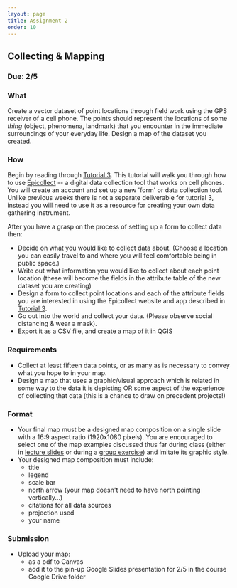 ```yaml
---
layout: page
title: Assignment 2
order: 10
---
```


## Collecting & Mapping

### Due: 2/5

### What

Create a vector dataset of point locations through field work using the GPS receiver of a cell phone. The points should represent the locations of some *thing* (object, phenomena, landmark) that you encounter in the immediate surroundings of your everyday life. Design a map of the dataset you created.

### How

Begin by reading through [Tutorial 3](/methods-in-spatial-research-sp2021/tutorials/tutorial03/). This tutorial will walk you through how to use [Epicollect](https://five.epicollect.net/) -- a digital data collection tool that works on cell phones. You will create an account and set up a new 'form' or data collection tool. Unlike previous weeks there is not a separate deliverable for tutorial 3, instead you will need to use it as a resource for creating your own data gathering instrument. 

After you have a grasp on the process of setting up a form to collect data then:

- Decide on what you would like to collect data about. (Choose a location you can easily travel to and where you will feel comfortable being in public space.)
- Write out what information you would like to collect about each point location (these will become the fields in the attribute table of the new dataset you are creating)
- Design a form to collect point locations and each of the attribute fields you are interested in using the Epicollect website and app described in [Tutorial 3](/methods-in-spatial-research-sp2021/tutorials/tutorial03/).  
- Go out into the world and collect your data. (Please observe social distancing & wear a mask).
- Export it as a CSV file, and create a map of it in QGIS

### Requirements

- Collect at least fifteen data points, or as many as is necessary to convey what you hope to in your map.
- Design a map that uses a graphic/visual approach which is related in some way to the data it is depicting OR some aspect of the experience of collecting that data (this is a chance to draw on precedent projects!)

### Format

- Your final map must be a designed map composition on a single slide with a 16:9 aspect ratio (1920x1080 pixels). You are encouraged to select one of the map examples discussed thus far during class (either in [lecture slides](https://drive.google.com/open?id=1tQHHcbWB65EVjiqt-9ajyd5sVMHPuzls&authuser=db2672%40columbia.edu&usp=drive_fs) or during a [group exercise](https://drive.google.com/open?id=1f39yOn8mfryxkJdiHvaqJ3zQGA8elu47&authuser=db2672%40columbia.edu&usp=drive_fs)) and imitate its graphic style. 
- Your designed map composition must include:
  - title
  - legend
  - scale bar
  - north arrow (your map doesn't need to have north pointing vertically...)
  - citations for all data sources  
  - projection used
  - your name  

### Submission

- Upload your map:
  - as a pdf to Canvas
  - add it to the pin-up Google Slides presentation for 2/5 in the course Google Drive folder
